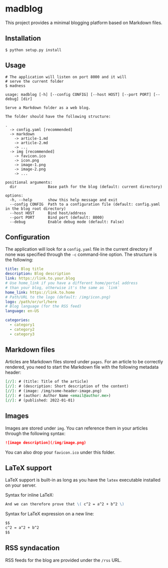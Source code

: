 # madblog

This project provides a minimal blogging platform based on Markdown files.

## Installation

```shell
$ python setup.py install
```

## Usage

```shell
# The application will listen on port 8000 and it will
# serve the current folder
$ madness
```

```
usage: madblog [-h] [--config CONFIG] [--host HOST] [--port PORT] [--debug] [dir]

Serve a Markdown folder as a web blog.

The folder should have the following structure:

.
  -> config.yaml [recommended]
  -> markdown
    -> article-1.md
    -> article-2.md
    -> ...
  -> img [recommended]
    -> favicon.ico
    -> icon.png
    -> image-1.png
    -> image-2.png
    -> ...

positional arguments:
  dir              Base path for the blog (default: current directory)

options:
  -h, --help       show this help message and exit
  --config CONFIG  Path to a configuration file (default: config.yaml in the blog root directory)
  --host HOST      Bind host/address
  --port PORT      Bind port (default: 8000)
  --debug          Enable debug mode (default: False)
```

## Configuration

The application will look for a `config.yaml` file in the current directory if none was
specified through the `-c` command-line option. The structure is the following:

```yaml
title: Blog title
description: Blog description
link: https://link.to.your.blog
# Use home_link if you have a different home/portal address
# than your blog, otherwise it's the same as `link`
home_link: https://link.to.home
# Path/URL to the logo (default: /img/icon.png)
logo: /path/or/url/here
# Blog language (for the RSS feed)
language: en-US

categories:
  - category1
  - category2
  - category3
```

## Markdown files

Articles are Markdown files stored under `pages`. For an article to be correctly rendered,
you need to start the Markdown file with the following metadata header:

```markdown
[//]: # (title: Title of the article)
[//]: # (description: Short description of the content)
[//]: # (image: /img/some-header-image.png)
[//]: # (author: Author Name <email@author.me>)
[//]: # (published: 2022-01-01)
```

## Images

Images are stored under `img`. You can reference them in your articles through the following syntax:

```markdown
![image description](/img/image.png)
```

You can also drop your `favicon.ico` under this folder.

## LaTeX support

LaTeX support is built-in as long as you have the `latex` executable installed on your server.

Syntax for inline LaTeX:

```markdown
And we can therefore prove that \( c^2 = a^2 + b^2 \)
```

Syntax for LaTeX expression on a new line:

```markdown
$$
c^2 = a^2 + b^2
$$
```

## RSS syndacation

RSS feeds for the blog are provided under the `/rss` URL.

